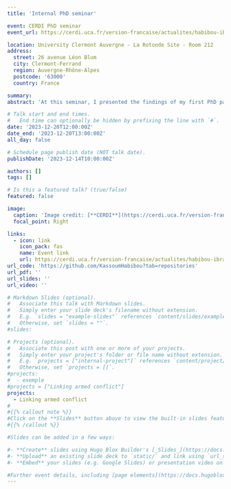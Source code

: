 ```yaml
---
title: 'Internal PhD seminar'

event: CERDI PhD seminar
event_url: https://cerdi.uca.fr/version-francaise/actualites/habibou-ibrahim-kassoum-et-pierre-beaucoral#/admin

location: University Clermont Auvergne - La Rotonde Site - Room 212
address:
  street: 26 avenue Léon Blum
  city: Clermont-Ferrand
  region: Auvergne-Rhône-Alpes
  postcode: '63000'
  country: France

summary: 
abstract: 'At this seminar, I presented the findings of my first PhD paper for review in front of researchers and colleagues from CERDI. The paper explores the connection between armed conflicts and child undernutrition in Nigeria and focus on the mitigating effects of maternal bargaining power. I received many positive comments from the researchers.'

# Talk start and end times.
#   End time can optionally be hidden by prefixing the line with `#`.
date: '2023-12-20T12:00:00Z'
date_end: '2023-12-20T13:00:00Z'
all_day: false

# Schedule page publish date (NOT talk date).
publishDate: '2023-12-14T10:00:00Z'

authors: []
tags: []

# Is this a featured talk? (true/false)
featured: false

image:
  caption: 'Image credit: [**CERDI**](https://cerdi.uca.fr/version-francaise/actualites/habibou-ibrahim-kassoum-et-pierre-beaucoral#/admin)'
  focal_point: Right

links:
  - icon: link
    icon_pack: fas
    name: Event link
    url: https://cerdi.uca.fr/version-francaise/actualites/habibou-ibrahim-kassoum-et-pierre-beaucoral#/admin
url_code: 'https://github.com/KassoumHabibou?tab=repositories'
url_pdf: ''
url_slides: ''
url_video: ''

# Markdown Slides (optional).
#   Associate this talk with Markdown slides.
#   Simply enter your slide deck's filename without extension.
#   E.g. `slides = "example-slides"` references `content/slides/example-slides.md`.
#   Otherwise, set `slides = ""`.
#slides: 

# Projects (optional).
#   Associate this post with one or more of your projects.
#   Simply enter your project's folder or file name without extension.
#   E.g. `projects = ["internal-project"]` references `content/project/deep-learning/index.md`.
#   Otherwise, set `projects = []`.
#projects:
#  - exemple
#projects = ["Linking armed conflict"]
projects:
  - Linking armed conflict
#
#{{% callout note %}}
#Click on the **Slides** button above to view the built-in slides feature.
#{{% /callout %}}

#Slides can be added in a few ways:

#- **Create** slides using Hugo Blox Builder's [_Slides_](https://docs.hugoblox.com/reference/content-types/) feature and link using `slides` parameter in the front matter of the talk file
#- **Upload** an existing slide deck to `static/` and link using `url_slides` parameter in the front matter of the talk file
#- **Embed** your slides (e.g. Google Slides) or presentation video on this page using [shortcodes](https://docs.hugoblox.com/reference/markdown/).

#Further event details, including [page elements](https://docs.hugoblox.com/reference/markdown/) such as image galleries, can be added to the body of this page.
---
```


